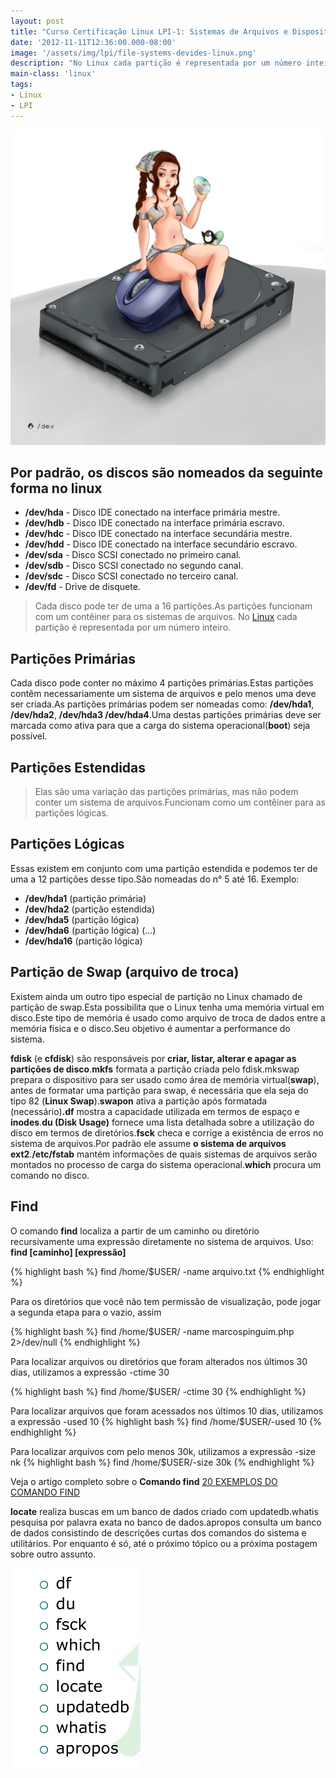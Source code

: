 ```yaml
---
layout: post
title: "Curso Certificação Linux LPI-1: Sistemas de Arquivos e Dispositivos"
date: '2012-11-11T12:36:00.000-08:00'
image: '/assets/img/lpi/file-systems-devides-linux.png'
description: "No Linux cada partição é representada por um número inteiro."
main-class: 'linux'
tags:
- Linux
- LPI
---
```


![Blog Linux](/assets/img/lpi/file-systems-devides-linux.png "Blog Linux")

## Por padrão, os discos são nomeados da seguinte forma no linux

* __/dev/hda__ - Disco IDE conectado na interface primária mestre.
* __/dev/hdb__ - Disco IDE conectado na interface primária escravo.
* __/dev/hdc__ - Disco IDE conectado na interface secundária mestre.
* __/dev/hdd__ - Disco IDE conectado na interface secundário escravo.
* __/dev/sda__ - Disco SCSI conectado no primeiro canal.
* __/dev/sdb__ - Disco SCSI conectado no segundo canal.
* __/dev/sdc__ - Disco SCSI conectado no terceiro canal.
* __/dev/fd__ - Drive de disquete.

> Cada disco pode ter de uma a 16 partições.As partições funcionam com um contêiner para os sistemas de arquivos. No [Linux](http://www.terminalroot.com.br/tags#linux) cada partição é representada por um número inteiro.

## Partições Primárias

Cada disco pode conter no máximo 4 partições primárias.Estas partições contêm necessariamente um sistema de arquivos e pelo menos uma deve ser criada.As partições primárias podem ser nomeadas como: __/dev/hda1__, __/dev/hda2__, __/dev/hda3 /dev/hda4__.Uma destas partições primárias deve ser marcada como ativa para que a carga do sistema operacional(__boot__) seja possível.

## Partições Estendidas

> Elas são uma variação das partições primárias, mas não podem conter um sistema de arquivos.Funcionam como um contêiner para as partições lógicas.

## Partições Lógicas

Essas existem em conjunto com uma partição estendida e podemos ter de uma a 12 partições desse tipo.São nomeadas do n° 5 até 16.
Exemplo:

* __/dev/hda1__ (partição primária)
* __/dev/hda2__ (partição estendida)
* __/dev/hda5__ (partição lógica)
* __/dev/hda6__ (partição lógica)
(...)
* __/dev/hda16__ (partição lógica)

## Partição de Swap (arquivo de troca)

Existem ainda um outro tipo especial de partição no Linux chamado de partição de swap.Esta possibilita que o Linux tenha uma memória virtual em disco.Este tipo de memória é usado como arquivo de troca de dados entre a memória física e o disco.Seu objetivo é aumentar a performance do sistema.

__fdisk__ (e __cfdisk__) são responsáveis por __criar, listar, alterar e apagar as partições de disco__.__mkfs__ formata a partição criada pelo fdisk.mkswap prepara o dispositivo para ser usado como área de memória virtual(__swap__), antes de formatar uma partição para swap, é necessária que ela seja do tipo 82 (__Linux Swap__).__swapon__ ativa a partição após formatada (necessário)__.df__ mostra a capacidade utilizada em termos de espaço e __inodes__.__du (Disk Usage)__ fornece uma lista detalhada sobre a utilização do disco em termos de diretórios.__fsck__ checa e corrige a existência de erros no sistema de arquivos.Por padrão ele assume __o sistema de arquivos ext2__.__/etc/fstab__ mantém informações de quais sistemas de arquivos serão montados no processo de carga do sistema operacional.__which__ procura um comando no disco.

## Find

O comando __find__ localiza a partir de um caminho ou diretório recursivamente uma expressão diretamente no sistema de arquivos. Uso: __find [caminho] [expressão]__

{% highlight bash %}
find /home/$USER/ -name arquivo.txt
{% endhighlight %}

Para os diretórios que você não tem permissão de visualização, pode jogar a segunda etapa para o vazio, assim

{% highlight bash %}
find /home/$USER/ -name marcospinguim.php 2>/dev/null
{% endhighlight %}

Para localizar arquivos ou diretórios que foram alterados nos últimos 30 dias, utilizamos a expressão -ctime 30

{% highlight bash %}
find /home/$USER/ -ctime 30
{% endhighlight %}

Para localizar arquivos que foram acessados nos últimos 10 dias, utilizamos a expressão -used 10
{% highlight bash %}
find /home/$USER/-used 10
{% endhighlight %}

Para localizar arquivos com pelo menos 30k, utilizamos a expressão -size nk
{% highlight bash %}
find /home/$USER/-size 30k
{% endhighlight %}


Veja o artigo completo sobre o __Comando find__
[20 EXEMPLOS DO COMANDO FIND](http://terminalroot.com.br/2015/07/20-exemplos-do-comando-find.html)

__locate__ realiza buscas em um banco de dados criado com updatedb.whatis pesquisa por palavra exata no banco de dados.apropos consulta um banco de dados consistindo de descrições curtas dos comandos do sistema e utilitários. Por enquanto é só, até o próximo tópico ou a próxima postagem sobre outro assunto.

![Blog Linux](/assets/img/lpi/sad.png "Blog Linux")
